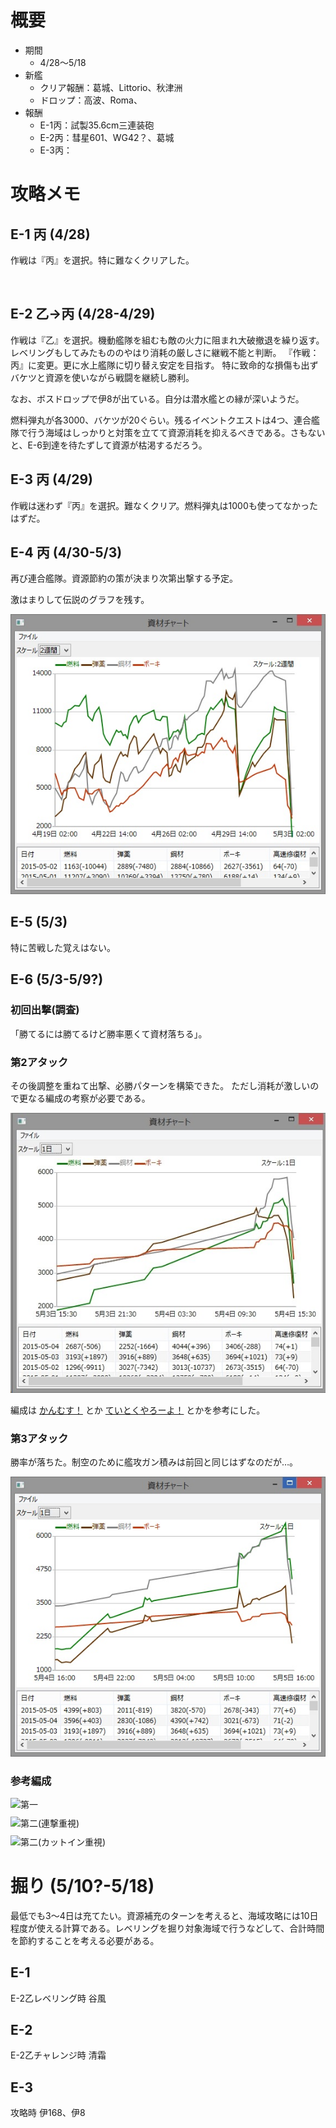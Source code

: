 <style>
.cf { zoom: 1; }
.cf:before, .cf:after { content: ""; display: table; }
.cf:after { clear: both; }
</style>

<style>
.comb_fl {
}
.comb_fl > div {
	float: left;
	width: 600px;
	margin-right: 10px;
    margin-bottom: 10px;
}
.comb_fl > div:last-child {
	margin-right: 0px;
    margin-bottom: 0px;
}
</style>


# 概要

* 期間
	* 4/28～5/18
* 新艦
	* クリア報酬：葛城、Littorio、秋津洲
	* ドロップ：高波、Roma、
* 報酬
	* E-1丙：試製35.6cm三連装砲
	* E-2丙：彗星601、WG42？、葛城
	* E-3丙：


# 攻略メモ

## E-1 丙 (4/28)

作戦は『丙』を選択。特に難なくクリアした。

</br>

## E-2 乙→丙 (4/28-4/29)

作戦は『乙』を選択。機動艦隊を組むも敵の火力に阻まれ大破撤退を繰り返す。
レベリングもしてみたもののやはり消耗の厳しさに継戦不能と判断。
『作戦：丙』に変更。更に水上艦隊に切り替え安定を目指す。
特に致命的な損傷も出ずバケツと資源を使いながら戦闘を継続し勝利。

なお、ボスドロップで伊8が出ている。自分は潜水艦との縁が深いようだ。

燃料弾丸が各3000、バケツが20ぐらい。残るイベントクエストは4つ、連合艦隊で行う海域はしっかりと対策を立てて資源消耗を抑えるべきである。さもないと、E-6到達を待たずして資源が枯渇するだろう。


## E-3 丙 (4/29)

作戦は迷わず『丙』を選択。難なくクリア。燃料弾丸は1000も使ってなかったはずだ。


## E-4 丙 (4/30-5/3)

再び連合艦隊。資源節約の策が決まり次第出撃する予定。

激はまりして伝説のグラフを残す。

![株価暴落](株価暴落.jpg)


## E-5 (5/3)

特に苦戦した覚えはない。


## E-6 (5/3-5/9?)

### 初回出撃(調査)

「勝てるには勝てるけど勝率悪くて資材落ちる」。


### 第2アタック

その後調整を重ねて出撃、必勝パターンを構築できた。
ただし消耗が激しいので更なる編成の考察が必要である。

![第2アタック](E-6第2アタック.jpg)

編成は
[かんむす！](http://kanmusu.blomaga.jp/articles/42415.html)
とか
[ていとくやろーよ！](http://nanashki.blog.fc2.com/blog-entry-415.html)
とかを参考にした。


### 第3アタック

勝率が落ちた。制空のために艦攻ガン積みは前回と同じはずなのだが…。

![第3アタック](E-6第3アタック.jpg)



### 参考編成

<div class="comb_fl cf">
<div><img src="http://blog-imgs-75.fc2.com/n/a/n/nanashki/20150429231006700.jpg">第一</div>
<div><img src="http://blog-imgs-75.fc2.com/n/a/n/nanashki/20150429235347330.jpg">第二(連撃重視)</div>
<div><img src="http://blog-imgs-75.fc2.com/n/a/n/nanashki/20150430001942fd9.jpg">第二(カットイン重視)</div>
</div>


# 掘り (5/10?-5/18)

最低でも3～4日は充てたい。資源補充のターンを考えると、海域攻略には10日程度が使える計算である。レベリングを掘り対象海域で行うなどして、合計時間を節約することを考える必要がある。


## E-1

E-2乙レベリング時
谷風


## E-2

E-2乙チャレンジ時
清霜


## E-3

攻略時
伊168、伊8
